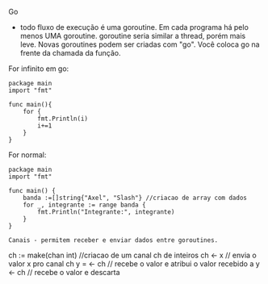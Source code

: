 Go

- todo fluxo de execução é uma goroutine. Em cada programa há pelo menos UMA goroutine. goroutine seria similar a thread, porém mais leve.
Novas goroutines podem ser criadas com "go". Você coloca go na frente da chamada da função.


For infinito em go:
```
package main
import "fmt"

func main(){
    for {
        fmt.Println(i)
        i+=1
    }
}
```

For normal:

```
package main
import "fmt"

func main() {
    banda :=[]string{"Axel", "Slash"} //criacao de array com dados
    for _, integrante := range banda {
        fmt.Println("Integrante:", integrante)
    }
}

Canais - permitem receber e enviar dados entre goroutines.
```
ch := make(chan int) //criacao de um canal ch de inteiros
ch <- x // envia o valor x pro canal ch
y = <- ch // recebe o valor e atribui o valor recebido a y
<- ch // recebe o valor e descarta
```